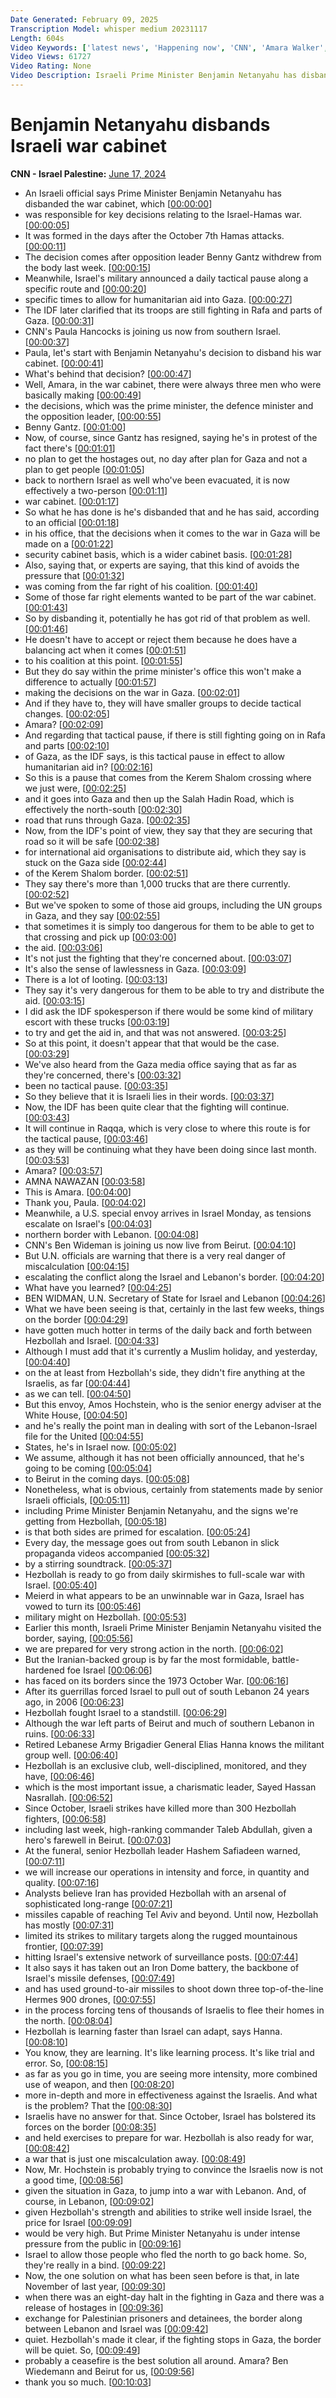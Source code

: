 ```yaml
---
Date Generated: February 09, 2025
Transcription Model: whisper medium 20231117
Length: 604s
Video Keywords: ['latest news', 'Happening now', 'CNN', 'Amara Walker', 'CNN Newsroom', 'Paula Hancocks', 'Ben Wedeman', 'Israel Hamas War', 'Benjamin Netanyahu', 'Israel War Cabinet', 'Benny Gantz', 'Defense Minister Yoav Gallant', 'Ron Dermer', 'Gadi Eisenkot', 'Bezalel Smotrich', 'Itamar Ben-Gvir', 'Hamas', 'Hezbollah', 'Gaza Strip', 'Gaza', 'Rafah', 'Lebanon', 'IDF', 'Israel Defense Forces']
Video Views: 61727
Video Rating: None
Video Description: Israeli Prime Minister Benjamin Netanyahu has disbanded the country’s war cabinet, an Israeli official has told CNN, just over a week after opposition leader Benny Gantz withdrew from the body.  #CNN #News
---
```


# Benjamin Netanyahu disbands Israeli war cabinet
**CNN - Israel Palestine:** [June 17, 2024](https://www.youtube.com/watch?v=LRQaFxADQjg)
*  An Israeli official says Prime Minister Benjamin Netanyahu has disbanded the war cabinet, which [[00:00:00](https://www.youtube.com/watch?v=LRQaFxADQjg&t=0.0s)]
*  was responsible for key decisions relating to the Israel-Hamas war. [[00:00:05](https://www.youtube.com/watch?v=LRQaFxADQjg&t=5.76s)]
*  It was formed in the days after the October 7th Hamas attacks. [[00:00:11](https://www.youtube.com/watch?v=LRQaFxADQjg&t=11.08s)]
*  The decision comes after opposition leader Benny Gantz withdrew from the body last week. [[00:00:15](https://www.youtube.com/watch?v=LRQaFxADQjg&t=15.24s)]
*  Meanwhile, Israel's military announced a daily tactical pause along a specific route and [[00:00:20](https://www.youtube.com/watch?v=LRQaFxADQjg&t=20.92s)]
*  specific times to allow for humanitarian aid into Gaza. [[00:00:27](https://www.youtube.com/watch?v=LRQaFxADQjg&t=27.04s)]
*  The IDF later clarified that its troops are still fighting in Rafa and parts of Gaza. [[00:00:31](https://www.youtube.com/watch?v=LRQaFxADQjg&t=31.68s)]
*  CNN's Paula Hancocks is joining us now from southern Israel. [[00:00:37](https://www.youtube.com/watch?v=LRQaFxADQjg&t=37.92s)]
*  Paula, let's start with Benjamin Netanyahu's decision to disband his war cabinet. [[00:00:41](https://www.youtube.com/watch?v=LRQaFxADQjg&t=41.76s)]
*  What's behind that decision? [[00:00:47](https://www.youtube.com/watch?v=LRQaFxADQjg&t=47.120000000000005s)]
*  Well, Amara, in the war cabinet, there were always three men who were basically making [[00:00:49](https://www.youtube.com/watch?v=LRQaFxADQjg&t=49.2s)]
*  the decisions, which was the prime minister, the defence minister and the opposition leader, [[00:00:55](https://www.youtube.com/watch?v=LRQaFxADQjg&t=55.559999999999995s)]
*  Benny Gantz. [[00:01:00](https://www.youtube.com/watch?v=LRQaFxADQjg&t=60.44s)]
*  Now, of course, since Gantz has resigned, saying he's in protest of the fact there's [[00:01:01](https://www.youtube.com/watch?v=LRQaFxADQjg&t=61.44s)]
*  no plan to get the hostages out, no day after plan for Gaza and not a plan to get people [[00:01:05](https://www.youtube.com/watch?v=LRQaFxADQjg&t=65.8s)]
*  back to northern Israel as well who've been evacuated, it is now effectively a two-person [[00:01:11](https://www.youtube.com/watch?v=LRQaFxADQjg&t=71.88s)]
*  war cabinet. [[00:01:17](https://www.youtube.com/watch?v=LRQaFxADQjg&t=77.0s)]
*  So what he has done is he's disbanded that and he has said, according to an official [[00:01:18](https://www.youtube.com/watch?v=LRQaFxADQjg&t=78.0s)]
*  in his office, that the decisions when it comes to the war in Gaza will be made on a [[00:01:22](https://www.youtube.com/watch?v=LRQaFxADQjg&t=82.2s)]
*  security cabinet basis, which is a wider cabinet basis. [[00:01:28](https://www.youtube.com/watch?v=LRQaFxADQjg&t=88.2s)]
*  Also, saying that, or experts are saying, that this kind of avoids the pressure that [[00:01:32](https://www.youtube.com/watch?v=LRQaFxADQjg&t=92.92s)]
*  was coming from the far right of his coalition. [[00:01:40](https://www.youtube.com/watch?v=LRQaFxADQjg&t=100.12s)]
*  Some of those far right elements wanted to be part of the war cabinet. [[00:01:43](https://www.youtube.com/watch?v=LRQaFxADQjg&t=103.32000000000001s)]
*  So by disbanding it, potentially he has got rid of that problem as well. [[00:01:46](https://www.youtube.com/watch?v=LRQaFxADQjg&t=106.84s)]
*  He doesn't have to accept or reject them because he does have a balancing act when it comes [[00:01:51](https://www.youtube.com/watch?v=LRQaFxADQjg&t=111.2s)]
*  to his coalition at this point. [[00:01:55](https://www.youtube.com/watch?v=LRQaFxADQjg&t=115.2s)]
*  But they do say within the prime minister's office this won't make a difference to actually [[00:01:57](https://www.youtube.com/watch?v=LRQaFxADQjg&t=117.64s)]
*  making the decisions on the war in Gaza. [[00:02:01](https://www.youtube.com/watch?v=LRQaFxADQjg&t=121.88000000000001s)]
*  And if they have to, they will have smaller groups to decide tactical changes. [[00:02:05](https://www.youtube.com/watch?v=LRQaFxADQjg&t=125.36s)]
*  Amara? [[00:02:09](https://www.youtube.com/watch?v=LRQaFxADQjg&t=129.72s)]
*  And regarding that tactical pause, if there is still fighting going on in Rafa and parts [[00:02:10](https://www.youtube.com/watch?v=LRQaFxADQjg&t=130.72s)]
*  of Gaza, as the IDF says, is this tactical pause in effect to allow humanitarian aid in? [[00:02:16](https://www.youtube.com/watch?v=LRQaFxADQjg&t=136.68s)]
*  So this is a pause that comes from the Kerem Shalom crossing where we just were, [[00:02:25](https://www.youtube.com/watch?v=LRQaFxADQjg&t=145.24s)]
*  and it goes into Gaza and then up the Salah Hadin Road, which is effectively the north-south [[00:02:30](https://www.youtube.com/watch?v=LRQaFxADQjg&t=150.04000000000002s)]
*  road that runs through Gaza. [[00:02:35](https://www.youtube.com/watch?v=LRQaFxADQjg&t=155.64000000000001s)]
*  Now, from the IDF's point of view, they say that they are securing that road so it will be safe [[00:02:38](https://www.youtube.com/watch?v=LRQaFxADQjg&t=158.04000000000002s)]
*  for international aid organisations to distribute aid, which they say is stuck on the Gaza side [[00:02:44](https://www.youtube.com/watch?v=LRQaFxADQjg&t=164.04s)]
*  of the Kerem Shalom border. [[00:02:51](https://www.youtube.com/watch?v=LRQaFxADQjg&t=171.08s)]
*  They say there's more than 1,000 trucks that are there currently. [[00:02:52](https://www.youtube.com/watch?v=LRQaFxADQjg&t=172.68s)]
*  But we've spoken to some of those aid groups, including the UN groups in Gaza, and they say [[00:02:55](https://www.youtube.com/watch?v=LRQaFxADQjg&t=175.96s)]
*  that sometimes it is simply too dangerous for them to be able to get to that crossing and pick up [[00:03:00](https://www.youtube.com/watch?v=LRQaFxADQjg&t=180.84s)]
*  the aid. [[00:03:06](https://www.youtube.com/watch?v=LRQaFxADQjg&t=186.92000000000002s)]
*  It's not just the fighting that they're concerned about. [[00:03:07](https://www.youtube.com/watch?v=LRQaFxADQjg&t=187.4s)]
*  It's also the sense of lawlessness in Gaza. [[00:03:09](https://www.youtube.com/watch?v=LRQaFxADQjg&t=189.96s)]
*  There is a lot of looting. [[00:03:13](https://www.youtube.com/watch?v=LRQaFxADQjg&t=193.56s)]
*  They say it's very dangerous for them to be able to try and distribute the aid. [[00:03:15](https://www.youtube.com/watch?v=LRQaFxADQjg&t=195.16s)]
*  I did ask the IDF spokesperson if there would be some kind of military escort with these trucks [[00:03:19](https://www.youtube.com/watch?v=LRQaFxADQjg&t=199.08s)]
*  to try and get the aid in, and that was not answered. [[00:03:25](https://www.youtube.com/watch?v=LRQaFxADQjg&t=205.88s)]
*  So at this point, it doesn't appear that that would be the case. [[00:03:29](https://www.youtube.com/watch?v=LRQaFxADQjg&t=209.64000000000001s)]
*  We've also heard from the Gaza media office saying that as far as they're concerned, there's [[00:03:32](https://www.youtube.com/watch?v=LRQaFxADQjg&t=212.20000000000002s)]
*  been no tactical pause. [[00:03:35](https://www.youtube.com/watch?v=LRQaFxADQjg&t=215.88s)]
*  So they believe that it is Israeli lies in their words. [[00:03:37](https://www.youtube.com/watch?v=LRQaFxADQjg&t=217.79999999999998s)]
*  Now, the IDF has been quite clear that the fighting will continue. [[00:03:43](https://www.youtube.com/watch?v=LRQaFxADQjg&t=223.0s)]
*  It will continue in Raqqa, which is very close to where this route is for the tactical pause, [[00:03:46](https://www.youtube.com/watch?v=LRQaFxADQjg&t=226.44s)]
*  as they will be continuing what they have been doing since last month. [[00:03:53](https://www.youtube.com/watch?v=LRQaFxADQjg&t=233.4s)]
*  Amara? [[00:03:57](https://www.youtube.com/watch?v=LRQaFxADQjg&t=237.88s)]
*  AMNA NAWAZAN [[00:03:58](https://www.youtube.com/watch?v=LRQaFxADQjg&t=238.35999999999999s)]
*  This is Amara. [[00:04:00](https://www.youtube.com/watch?v=LRQaFxADQjg&t=240.11999999999998s)]
*  Thank you, Paula. [[00:04:02](https://www.youtube.com/watch?v=LRQaFxADQjg&t=242.11999999999998s)]
*  Meanwhile, a U.S. special envoy arrives in Israel Monday, as tensions escalate on Israel's [[00:04:03](https://www.youtube.com/watch?v=LRQaFxADQjg&t=243.07999999999998s)]
*  northern border with Lebanon. [[00:04:08](https://www.youtube.com/watch?v=LRQaFxADQjg&t=248.27999999999997s)]
*  CNN's Ben Wideman is joining us now live from Beirut. [[00:04:10](https://www.youtube.com/watch?v=LRQaFxADQjg&t=250.6s)]
*  But U.N. officials are warning that there is a very real danger of miscalculation [[00:04:15](https://www.youtube.com/watch?v=LRQaFxADQjg&t=255.0s)]
*  escalating the conflict along the Israel and Lebanon's border. [[00:04:20](https://www.youtube.com/watch?v=LRQaFxADQjg&t=260.76s)]
*  What have you learned? [[00:04:25](https://www.youtube.com/watch?v=LRQaFxADQjg&t=265.32s)]
*  BEN WIDMAN, U.N. Secretary of State for Israel and Lebanon [[00:04:26](https://www.youtube.com/watch?v=LRQaFxADQjg&t=266.12s)]
*  What we have been seeing is that, certainly in the last few weeks, things on the border [[00:04:29](https://www.youtube.com/watch?v=LRQaFxADQjg&t=269.08s)]
*  have gotten much hotter in terms of the daily back and forth between Hezbollah and Israel. [[00:04:33](https://www.youtube.com/watch?v=LRQaFxADQjg&t=273.96s)]
*  Although I must add that it's currently a Muslim holiday, and yesterday, [[00:04:40](https://www.youtube.com/watch?v=LRQaFxADQjg&t=280.04s)]
*  on the at least from Hezbollah's side, they didn't fire anything at the Israelis, as far [[00:04:44](https://www.youtube.com/watch?v=LRQaFxADQjg&t=284.84000000000003s)]
*  as we can tell. [[00:04:50](https://www.youtube.com/watch?v=LRQaFxADQjg&t=290.04s)]
*  But this envoy, Amos Hochstein, who is the senior energy adviser at the White House, [[00:04:50](https://www.youtube.com/watch?v=LRQaFxADQjg&t=290.92s)]
*  and he's really the point man in dealing with sort of the Lebanon-Israel file for the United [[00:04:55](https://www.youtube.com/watch?v=LRQaFxADQjg&t=295.64s)]
*  States, he's in Israel now. [[00:05:02](https://www.youtube.com/watch?v=LRQaFxADQjg&t=302.12s)]
*  We assume, although it has not been officially announced, that he's going to be coming [[00:05:04](https://www.youtube.com/watch?v=LRQaFxADQjg&t=304.28s)]
*  to Beirut in the coming days. [[00:05:08](https://www.youtube.com/watch?v=LRQaFxADQjg&t=308.68s)]
*  Nonetheless, what is obvious, certainly from statements made by senior Israeli officials, [[00:05:11](https://www.youtube.com/watch?v=LRQaFxADQjg&t=311.47999999999996s)]
*  including Prime Minister Benjamin Netanyahu, and the signs we're getting from Hezbollah, [[00:05:18](https://www.youtube.com/watch?v=LRQaFxADQjg&t=318.52s)]
*  is that both sides are primed for escalation. [[00:05:24](https://www.youtube.com/watch?v=LRQaFxADQjg&t=324.12s)]
*  Every day, the message goes out from south Lebanon in slick propaganda videos accompanied [[00:05:32](https://www.youtube.com/watch?v=LRQaFxADQjg&t=332.28000000000003s)]
*  by a stirring soundtrack. [[00:05:37](https://www.youtube.com/watch?v=LRQaFxADQjg&t=337.8s)]
*  Hezbollah is ready to go from daily skirmishes to full-scale war with Israel. [[00:05:40](https://www.youtube.com/watch?v=LRQaFxADQjg&t=340.6s)]
*  Meierd in what appears to be an unwinnable war in Gaza, Israel has vowed to turn its [[00:05:46](https://www.youtube.com/watch?v=LRQaFxADQjg&t=346.36s)]
*  military might on Hezbollah. [[00:05:53](https://www.youtube.com/watch?v=LRQaFxADQjg&t=353.88s)]
*  Earlier this month, Israeli Prime Minister Benjamin Netanyahu visited the border, saying, [[00:05:56](https://www.youtube.com/watch?v=LRQaFxADQjg&t=356.92s)]
*  we are prepared for very strong action in the north. [[00:06:02](https://www.youtube.com/watch?v=LRQaFxADQjg&t=362.84000000000003s)]
*  But the Iranian-backed group is by far the most formidable, battle-hardened foe Israel [[00:06:06](https://www.youtube.com/watch?v=LRQaFxADQjg&t=366.2s)]
*  has faced on its borders since the 1973 October War. [[00:06:16](https://www.youtube.com/watch?v=LRQaFxADQjg&t=376.68s)]
*  After its guerrillas forced Israel to pull out of south Lebanon 24 years ago, in 2006 [[00:06:23](https://www.youtube.com/watch?v=LRQaFxADQjg&t=383.15999999999997s)]
*  Hezbollah fought Israel to a standstill. [[00:06:29](https://www.youtube.com/watch?v=LRQaFxADQjg&t=389.64s)]
*  Although the war left parts of Beirut and much of southern Lebanon in ruins. [[00:06:33](https://www.youtube.com/watch?v=LRQaFxADQjg&t=393.23999999999995s)]
*  Retired Lebanese Army Brigadier General Elias Hanna knows the militant group well. [[00:06:40](https://www.youtube.com/watch?v=LRQaFxADQjg&t=400.11999999999995s)]
*  Hezbollah is an exclusive club, well-disciplined, monitored, and they have, [[00:06:46](https://www.youtube.com/watch?v=LRQaFxADQjg&t=406.59999999999997s)]
*  which is the most important issue, a charismatic leader, Sayed Hassan Nasrallah. [[00:06:52](https://www.youtube.com/watch?v=LRQaFxADQjg&t=412.59999999999997s)]
*  Since October, Israeli strikes have killed more than 300 Hezbollah fighters, [[00:06:58](https://www.youtube.com/watch?v=LRQaFxADQjg&t=418.91999999999996s)]
*  including last week, high-ranking commander Taleb Abdullah, given a hero's farewell in Beirut. [[00:07:03](https://www.youtube.com/watch?v=LRQaFxADQjg&t=423.64s)]
*  At the funeral, senior Hezbollah leader Hashem Safiadeen warned, [[00:07:11](https://www.youtube.com/watch?v=LRQaFxADQjg&t=431.4s)]
*  we will increase our operations in intensity and force, in quantity and quality. [[00:07:16](https://www.youtube.com/watch?v=LRQaFxADQjg&t=436.2s)]
*  Analysts believe Iran has provided Hezbollah with an arsenal of sophisticated long-range [[00:07:21](https://www.youtube.com/watch?v=LRQaFxADQjg&t=441.24s)]
*  missiles capable of reaching Tel Aviv and beyond. Until now, Hezbollah has mostly [[00:07:31](https://www.youtube.com/watch?v=LRQaFxADQjg&t=451.32s)]
*  limited its strikes to military targets along the rugged mountainous frontier, [[00:07:39](https://www.youtube.com/watch?v=LRQaFxADQjg&t=459.08s)]
*  hitting Israel's extensive network of surveillance posts. [[00:07:44](https://www.youtube.com/watch?v=LRQaFxADQjg&t=464.84000000000003s)]
*  It also says it has taken out an Iron Dome battery, the backbone of Israel's missile defenses, [[00:07:49](https://www.youtube.com/watch?v=LRQaFxADQjg&t=469.32000000000005s)]
*  and has used ground-to-air missiles to shoot down three top-of-the-line Hermes 900 drones, [[00:07:55](https://www.youtube.com/watch?v=LRQaFxADQjg&t=475.32000000000005s)]
*  in the process forcing tens of thousands of Israelis to flee their homes in the north. [[00:08:04](https://www.youtube.com/watch?v=LRQaFxADQjg&t=484.20000000000005s)]
*  Hezbollah is learning faster than Israel can adapt, says Hanna. [[00:08:10](https://www.youtube.com/watch?v=LRQaFxADQjg&t=490.6s)]
*  You know, they are learning. It's like learning process. It's like trial and error. So, [[00:08:15](https://www.youtube.com/watch?v=LRQaFxADQjg&t=495.08s)]
*  as far as you go in time, you are seeing more intensity, more combined use of weapon, and then [[00:08:20](https://www.youtube.com/watch?v=LRQaFxADQjg&t=500.59999999999997s)]
*  more in-depth and more in effectiveness against the Israelis. And what is the problem? That the [[00:08:30](https://www.youtube.com/watch?v=LRQaFxADQjg&t=510.28s)]
*  Israelis have no answer for that. Since October, Israel has bolstered its forces on the border [[00:08:35](https://www.youtube.com/watch?v=LRQaFxADQjg&t=515.64s)]
*  and held exercises to prepare for war. Hezbollah is also ready for war, [[00:08:42](https://www.youtube.com/watch?v=LRQaFxADQjg&t=522.52s)]
*  a war that is just one miscalculation away. [[00:08:49](https://www.youtube.com/watch?v=LRQaFxADQjg&t=529.16s)]
*  Now, Mr. Hochstein is probably trying to convince the Israelis now is not a good time, [[00:08:56](https://www.youtube.com/watch?v=LRQaFxADQjg&t=536.4399999999999s)]
*  given the situation in Gaza, to jump into a war with Lebanon. And, of course, in Lebanon, [[00:09:02](https://www.youtube.com/watch?v=LRQaFxADQjg&t=542.68s)]
*  given Hezbollah's strength and abilities to strike well inside Israel, the price for Israel [[00:09:09](https://www.youtube.com/watch?v=LRQaFxADQjg&t=549.72s)]
*  would be very high. But Prime Minister Netanyahu is under intense pressure from the public in [[00:09:16](https://www.youtube.com/watch?v=LRQaFxADQjg&t=556.2s)]
*  Israel to allow those people who fled the north to go back home. So, they're really in a bind. [[00:09:22](https://www.youtube.com/watch?v=LRQaFxADQjg&t=562.52s)]
*  Now, the one solution on what has been seen before is that, in late November of last year, [[00:09:30](https://www.youtube.com/watch?v=LRQaFxADQjg&t=570.0400000000001s)]
*  when there was an eight-day halt in the fighting in Gaza and there was a release of hostages in [[00:09:36](https://www.youtube.com/watch?v=LRQaFxADQjg&t=576.04s)]
*  exchange for Palestinian prisoners and detainees, the border along between Lebanon and Israel was [[00:09:42](https://www.youtube.com/watch?v=LRQaFxADQjg&t=582.28s)]
*  quiet. Hezbollah's made it clear, if the fighting stops in Gaza, the border will be quiet. So, [[00:09:49](https://www.youtube.com/watch?v=LRQaFxADQjg&t=589.88s)]
*  probably a ceasefire is the best solution all around. Amara? Ben Wiedemann and Beirut for us, [[00:09:56](https://www.youtube.com/watch?v=LRQaFxADQjg&t=596.28s)]
*  thank you so much. [[00:10:03](https://www.youtube.com/watch?v=LRQaFxADQjg&t=603.0s)]
